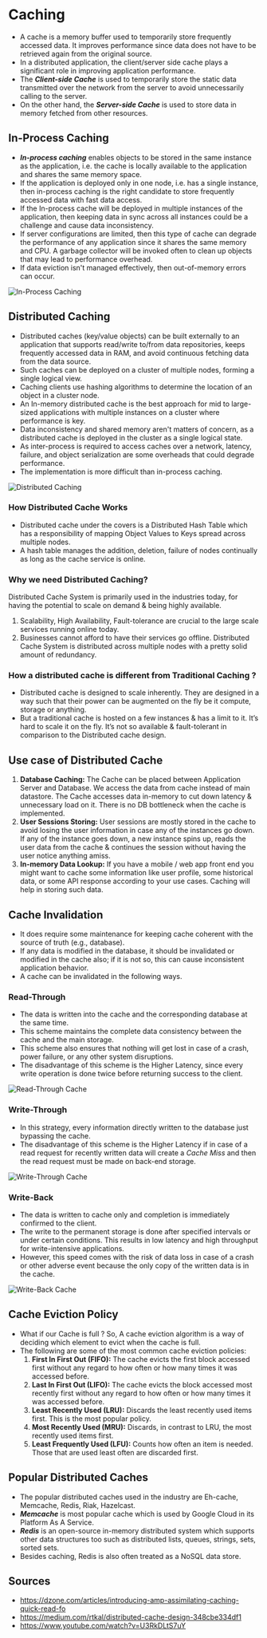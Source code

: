 # Caching
* A cache is a memory buffer used to temporarily store frequently accessed data. It improves performance since data does not have to be retrieved again from the original source. 
* In a distributed application, the client/server side cache plays a significant role in improving application performance. 
* The ***Client-side Cache*** is used to temporarily store the static data transmitted over the network from the server to avoid unnecessarily calling to the server. 
* On the other hand, the ***Server-side Cache*** is used to store data in memory fetched from other resources.

## In-Process Caching
* ***In-process caching*** enables objects to be stored in the same instance as the application, i.e. the cache is locally available to the application and shares the same memory space.
* If the application is deployed only in one node, i.e. has a single instance, then in-process caching is the right candidate to store frequently accessed data with fast data access.
* If the In-process cache will be deployed in multiple instances of the application, then keeping data in sync across all instances could be a challenge and cause data inconsistency.
* If server configurations are limited, then this type of cache can degrade the performance of any application since it shares the same memory and CPU. A garbage collector will be invoked often to clean up objects that may lead to performance overhead. 
* If data eviction isn't managed effectively, then out-of-memory errors can occur.

![In-Process Caching](../Images/InProcessCaching.jpg)

## Distributed Caching
* Distributed caches (key/value objects) can be built externally to an application that supports read/write to/from data repositories, keeps frequently accessed data in RAM, and avoid continuous fetching data from the data source. 
* Such caches can be deployed on a cluster of multiple nodes, forming a single logical view. 
* Caching clients use hashing algorithms to determine the location of an object in a cluster node.
* An In-memory distributed cache is the best approach for mid to large-sized applications with multiple instances on a cluster where performance is key. 
* Data inconsistency and shared memory aren't matters of concern, as a distributed cache is deployed in the cluster as a single logical state.
* As inter-process is required to access caches over a network, latency, failure, and object serialization are some overheads that could degrade performance.
* The implementation is more difficult than in-process caching.


![Distributed Caching](../Images/InProcessCaching.jpg)

### How Distributed Cache Works
* Distributed cache under the covers is a Distributed Hash Table which has a responsibility of mapping Object Values to Keys spread across multiple nodes.
* A hash table manages the addition, deletion, failure of nodes continually as long as the cache service is online. 

### Why we need Distributed Caching?
Distributed Cache System is primarily used in the industries today, for having the potential to scale on demand & being highly available.
1. Scalability, High Availability, Fault-tolerance are crucial to the large scale services running online today.
2. Businesses cannot afford to have their services go offline. Distributed Cache System is distributed across multiple nodes with a pretty solid amount of redundancy.

### How a distributed cache is different from Traditional Caching ?
* Distributed cache is designed to scale inherently. They are designed in a way such that their power can be augmented on the fly be it compute, storage or anything.
* But a traditional cache is hosted on a few instances & has a limit to it. It’s hard to scale it on the fly. It’s not so available & fault-tolerant in comparison to the Distributed cache design.

## Use case of Distributed Cache
1. __Database Caching:__ The Cache can be placed between Application Server and Database. We access the data from cache instead of main datastore. The Cache accesses data in-memory to cut down latency & unnecessary load on it. There is no DB bottleneck when the cache is implemented.
2. __User Sessions Storing:__ User sessions are mostly stored in the cache to avoid losing the user information in case any of the instances go down.
If any of the instance goes down, a new instance spins up, reads the user data from the cache & continues the session without having the user notice anything amiss.
3. __In-memory Data Lookup:__ If you have a mobile / web app front end you might want to cache some information like user profile, some historical data, or some API response according to your use cases. Caching will help in storing such data.

## Cache Invalidation
* It does require some maintenance for keeping cache coherent with the source of truth (e.g., database). 
* If any data is modified in the database, it should be invalidated or modified in the cache also; if it is not so, this can cause inconsistent application behavior.
* A cache can be invalidated in the following ways.

### Read-Through
* The data is written into the cache and the corresponding database at the same time. 
* This scheme maintains the complete data consistency between the cache and the main storage. 
* This scheme also ensures that nothing will get lost in case of a crash, power failure, or any other system disruptions.
* The disadvantage of this scheme is the Higher Latency, since every write operation is done twice before returning success to the client.

![Read-Through Cache](../Images/ReadThroughCache.jpeg)

### Write-Through
* In this strategy, every information directly written to the database just bypassing the cache.
* The disadvantage of this scheme is the Higher Latency if in case of a read request for recently written data will create a _Cache Miss_ and then the read request must be made on back-end storage.

![Write-Through Cache](../Images/WriteThroughCache.jpeg)

### Write-Back
* The data is written to cache only and completion is immediately confirmed to the client. 
* The write to the permanent storage is done after specified intervals or under certain conditions. This results in low latency and high throughput for write-intensive applications.
* However, this speed comes with the risk of data loss in case of a crash or other adverse event because the only copy of the written data is in the cache.

![Write-Back Cache](../Images/WriteBackCache.jpeg)

## Cache Eviction Policy
* What if our Cache is full ? So, A cache eviction algorithm is a way of deciding which element to evict when the cache is full.
* The following are some of the most common cache eviction policies:
  1. __First In First Out (FIFO):__ The cache evicts the first block accessed first without any regard to how often or how many times it was accessed before.
  2. __Last In First Out (LIFO):__ The cache evicts the block accessed most recently first without any regard to how often or how many times it was accessed before.
  3. __Least Recently Used (LRU):__ Discards the least recently used items first. This is the most popular policy.
  4. __Most Recently Used (MRU):__ Discards, in contrast to LRU, the most recently used items first.
  5. __Least Frequently Used (LFU):__ Counts how often an item is needed. Those that are used least often are discarded first.

## Popular Distributed Caches
* The popular distributed caches used in the industry are Eh-cache, Memcache, Redis, Riak, Hazelcast.
* ***Memcache*** is most popular cache which is used by Google Cloud in its Platform As A Service.
* ***Redis*** is an open-source in-memory distributed system which supports other data structures too such as distributed lists, queues, strings, sets, sorted sets. 
* Besides caching, Redis is also often treated as a NoSQL data store.

## Sources
* https://dzone.com/articles/introducing-amp-assimilating-caching-quick-read-fo
* https://medium.com/rtkal/distributed-cache-design-348cbe334df1
* https://www.youtube.com/watch?v=U3RkDLtS7uY
